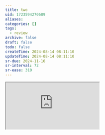```yaml
---
title: two
uid: 1723594270689
aliases:
categories: []
tags:
  - review
archive: false
draft: false
todo: false
createTime: 2024-08-14 08:11:10
updateTime: 2024-08-14 08:11:10
sr-due: 2024-11-16
sr-interval: 72
sr-ease: 310
---
```


<iframe
  class="iframe_full"
  src="https://dict.youdao.com/result?word=two&lang=en"
>
</iframe>
